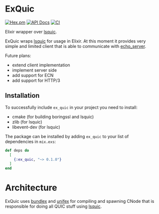 # ExQuic
[![Hex.pm](https://img.shields.io/hexpm/v/ex_quic.svg)](https://hex.pm/packages/ex_quic)
[![API Docs](https://img.shields.io/badge/api-docs-yellow.svg?style=flat)](https://hexdocs.pm/ex_quic/)
[![CI](https://github.com/mickel8/ex_quic/workflows/CI/badge.svg)](https://github.com/mickel8/ex_quic/actions)

Elixir wrapper over [lsquic].

ExQuic wraps [lsquic] for usage in Elixir.
At this moment it provides very simple and limited client that is able to communicate with [echo_server].

Future plans:
* extend client implementation
* implement server side
* add support for ECN
* add support for HTTP/3

## Installation

To successfully include `ex_quic` in your project you need to install:
* cmake (for building boringssl and lsquic)
* zlib (for lsquic)
* libevent-dev (for lsquic)

The package can be installed by adding `ex_quic` to your list of dependencies in `mix.exs`:

```elixir
def deps do
  [
    {:ex_quic, "~> 0.1.0"}
  ]
end
```

# Architecture
ExQuic uses [bundlex] and [unifex] for compiling and spawning CNode that is responsible for doing
all QUIC stuff using [lsquic].

[lsquic]: https://github.com/litespeedtech/lsquic
[bundlex]: https://github.com/membraneframework/bundlex
[unifex]: https://github.com/membraneframework/unifex
[echo_server]: https://github.com/litespeedtech/lsquic/blob/master/bin/echo_server.c
